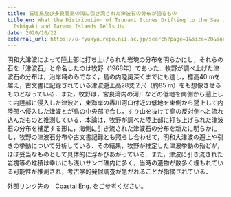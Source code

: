 ```yaml
---
title: 石垣島及び多良間島の海に引き流された津波石の分布が語るもの
title_en: What the Distribution of Tsunami Stones Drifting to the Sea in
  Ishigaki and Tarama Islands Tells Us
date: 2020/10/22
external_url: https://u-ryukyu.repo.nii.ac.jp/search?page=1&size=20&sort=-createdate&search_type=2&q=1657698443681&timestamp=1658722077.3386552
---
```

明和大津波によって陸上部に打ち上げられた岩塊の分布を明らかにし，それらの石を「津波石」と命名したのは牧野（1968年）であった．牧野が調べ上げた津波石の分布は，沿岸域のみでなく，島の内陸奥深くまでにも達し，標高40 mを越え，古文書に記録されている津波遡上高28丈２尺（約85 m）をも想像させるものとなっている．また，牧野は，宮良湾内の河川などの低地を南側から遡上して内陸部に侵入した津波と，東海岸の轟川河口付近の低地を東側から遡上して内陸部へ侵入した津波とが島の中央部で合し，すり山を抜けて島の反対側へと流れ込んだものと推測している．本論は，牧野が調べた陸上部に打ち上げられた津波石の分布を補足する形に，海側に引き流された津波石の分布を新たに明らかにし，牧野の津波石分布や古文書記録とも照らし合わせて，明和大津波の遡上や引きの挙動について分析している．その結果，牧野が推定した津波挙動の殆どが，ほぼ妥当なものとして具体的に浮かびあがっている．また，津波に引き流された岩塊等の堆積は幸いにも浅いサンゴ礁内に多く，当時の遺物が数多く埋もれている可能性が推測され，考古学的発掘調査が急がれることが指摘されている．

外部リンク先の　Coastal Eng. をご参考ください。